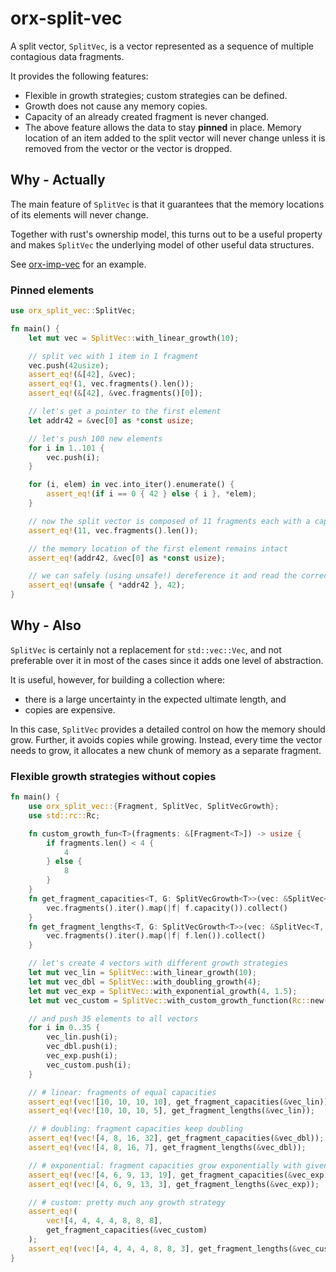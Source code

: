 # orx-split-vec

A split vector, `SplitVec`, is a vector represented as a sequence of
multiple contagious data fragments.

It provides the following features:

* Flexible in growth strategies; custom strategies can be defined.
* Growth does not cause any memory copies.
* Capacity of an already created fragment is never changed.
* The above feature allows the data to stay **pinned** in place. Memory location of an item added to the split vector will never change unless it is removed from the vector or the vector is dropped.

## Why - Actually

The main feature of `SplitVec` is that it guarantees that the memory locations of its elements
will never change.

Together with rust's ownership model, this turns out to be a useful property
and makes `SplitVec` the underlying model of other useful data structures.

See [orx-imp-vec](https://crates.io/crates/orx-imp-vec) for an example.

### Pinned elements

```rust
use orx_split_vec::SplitVec;

fn main() {
    let mut vec = SplitVec::with_linear_growth(10);

    // split vec with 1 item in 1 fragment
    vec.push(42usize);
    assert_eq!(&[42], &vec);
    assert_eq!(1, vec.fragments().len());
    assert_eq!(&[42], &vec.fragments()[0]);

    // let's get a pointer to the first element
    let addr42 = &vec[0] as *const usize;

    // let's push 100 new elements
    for i in 1..101 {
        vec.push(i);
    }

    for (i, elem) in vec.into_iter().enumerate() {
        assert_eq!(if i == 0 { 42 } else { i }, *elem);
    }

    // now the split vector is composed of 11 fragments each with a capacity of 10
    assert_eq!(11, vec.fragments().len());

    // the memory location of the first element remains intact
    assert_eq!(addr42, &vec[0] as *const usize);

    // we can safely (using unsafe!) dereference it and read the correct value
    assert_eq!(unsafe { *addr42 }, 42);
}
```

## Why - Also

`SplitVec` is certainly not a replacement for `std::vec::Vec`,
and not preferable over it in most of the cases
since it adds one level of abstraction.

It is useful, however, for building a collection where:

* there is a large uncertainty in the expected ultimate length, and
* copies are expensive.

In this case, `SplitVec` provides a detailed control on how the memory should grow.
Further, it avoids copies while growing.
Instead, every time the vector needs to grow, it allocates a new chunk of memory
as a separate fragment.

### Flexible growth strategies without copies

```rust
fn main() {
    use orx_split_vec::{Fragment, SplitVec, SplitVecGrowth};
    use std::rc::Rc;

    fn custom_growth_fun<T>(fragments: &[Fragment<T>]) -> usize {
        if fragments.len() < 4 {
            4
        } else {
            8
        }
    }
    fn get_fragment_capacities<T, G: SplitVecGrowth<T>>(vec: &SplitVec<T, G>) -> Vec<usize> {
        vec.fragments().iter().map(|f| f.capacity()).collect()
    }
    fn get_fragment_lengths<T, G: SplitVecGrowth<T>>(vec: &SplitVec<T, G>) -> Vec<usize> {
        vec.fragments().iter().map(|f| f.len()).collect()
    }

    // let's create 4 vectors with different growth strategies
    let mut vec_lin = SplitVec::with_linear_growth(10);
    let mut vec_dbl = SplitVec::with_doubling_growth(4);
    let mut vec_exp = SplitVec::with_exponential_growth(4, 1.5);
    let mut vec_custom = SplitVec::with_custom_growth_function(Rc::new(custom_growth_fun));

    // and push 35 elements to all vectors
    for i in 0..35 {
        vec_lin.push(i);
        vec_dbl.push(i);
        vec_exp.push(i);
        vec_custom.push(i);
    }

    // # linear: fragments of equal capacities
    assert_eq!(vec![10, 10, 10, 10], get_fragment_capacities(&vec_lin));
    assert_eq!(vec![10, 10, 10, 5], get_fragment_lengths(&vec_lin));

    // # doubling: fragment capacities keep doubling
    assert_eq!(vec![4, 8, 16, 32], get_fragment_capacities(&vec_dbl));
    assert_eq!(vec![4, 8, 16, 7], get_fragment_lengths(&vec_dbl));

    // # exponential: fragment capacities grow exponentially with given growth factor
    assert_eq!(vec![4, 6, 9, 13, 19], get_fragment_capacities(&vec_exp));
    assert_eq!(vec![4, 6, 9, 13, 3], get_fragment_lengths(&vec_exp));

    // # custom: pretty much any growth strategy
    assert_eq!(
        vec![4, 4, 4, 4, 8, 8, 8],
        get_fragment_capacities(&vec_custom)
    );
    assert_eq!(vec![4, 4, 4, 4, 8, 8, 3], get_fragment_lengths(&vec_custom));
}
```